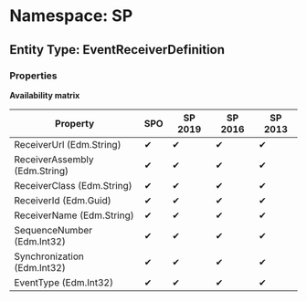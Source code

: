 # Namespace: SP
## Entity Type: EventReceiverDefinition

### Properties

**Availability matrix**

Property | SPO | SP 2019 | SP 2016 | SP 2013
----------|-----|---------|---------|--------
ReceiverUrl (Edm.String) | ✔ | ✔ | ✔ | ✔
ReceiverAssembly (Edm.String) | ✔ | ✔ | ✔ | ✔
ReceiverClass (Edm.String) | ✔ | ✔ | ✔ | ✔
ReceiverId (Edm.Guid) | ✔ | ✔ | ✔ | ✔
ReceiverName (Edm.String) | ✔ | ✔ | ✔ | ✔
SequenceNumber (Edm.Int32) | ✔ | ✔ | ✔ | ✔
Synchronization (Edm.Int32) | ✔ | ✔ | ✔ | ✔
EventType (Edm.Int32) | ✔ | ✔ | ✔ | ✔

